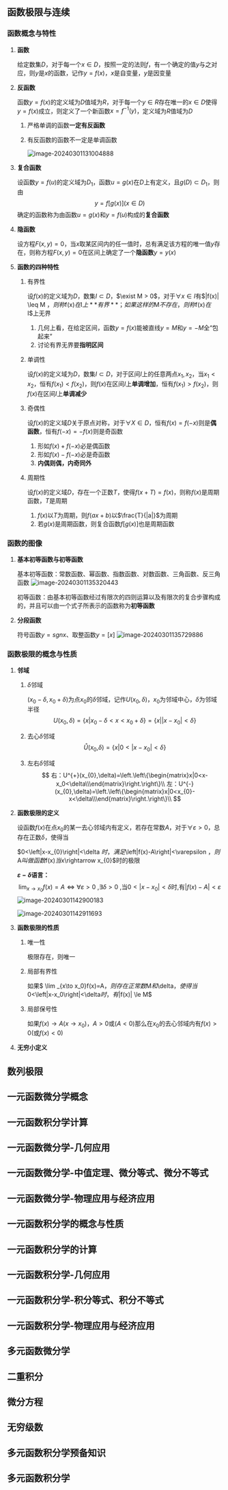 ## 函数极限与连续

### 函数概念与特性

1. **函数**

    给定数集$D$，对于每一个$x \in D$，按照一定的法则$f$，有一个确定的值$y$与之对应，则$y$是$x$的函数，记作$y = f(x)$，$x$是自变量，$y$是因变量

2. **反函数**

    函数$y=f(x)$的定义域为$D$值域为$R$，对于每一个$y\in R$存在唯一的$x \in D$使得$y=f(x)$成立，则定义了一个新函数$x=f^{-1}(y)$，定义域为$R$值域为$D$

    1. 严格单调的函数**一定有反函数**

    2. 有反函数的函数不一定是单调函数

        ![image-20240301131004888](.assets/image-20240301131004888.png)

3. **复合函数**

    设函数$y=f(u)$的定义域为$D_1$，函数$u=g(x)$在$D$上有定义，且$g(D) \subset D_1$，则由
    $$
    y=f[g(x)](x \in D)
    $$
    确定的函数称为由函数$u=g(x)$和$y=f(u)$构成的**复合函数**

4. **隐函数**

    设方程$F(x,y)=0$，当$x$取某区间内的任一值时，总有满足该方程的唯一值$y$存在，则称方程$F(x,y)=0$在区间上确定了一个**隐函数**$y=y(x)$

5. **函数的四种特性**

    1. 有界性

        设$f(x)$的定义域为$D$，数集$I \subset D$，$\exist M > 0$，对于$\forall x \in I$有$|f(x)| \leq M $，则称$f(x)$在$I$上**有界**；如果这样的$M$不存在，则称$f(x)$在$I$上无界

        1. 几何上看，在给定区间，函数$y=f(x)$能被直线$y=M$和$y=-M$全“包起来”
        2. 讨论有界无界要**指明区间**

    2. 单调性

        设$f(x)$的定义域为$D$，数集$I \subset D$，对于区间$I$上的任意两点$x_1,x_2$，当$x_1 < x_2$，恒有$f(x_1) < f(x_2)$，则$f(x)$在区间$I$上**单调增加**，恒有$f(x_1) > f(x_2)$，则$f(x)$在区间$I$上**单调减少**

    3. 奇偶性

        设$f(x)$的定义域$D$关于原点对称，对于$\forall X \in D$，恒有$f(x) = f(-x)$则是**偶函数**，恒有$f(-x) = -f(x)$则是奇函数

        1. 形如$f(x) + f(-x)$必是偶函数
        2. 形如$f(x) - f(-x)$必是奇函数
        3. **内偶则偶，内奇同外**

    4. 周期性

        设$f(x)$的定义域$D$，存在一个正数$T$，使得$f(x+T)=f(x)$，则称$f(x)$是周期函数，$T$是周期

        1. $f(x)$以$T$为周期，则$f(ax+b)$以$\frac{T}{|a|}$为周期
        2. 若$g(x)$是周期函数，则复合函数$f[g(x)]$也是周期函数

### 函数的图像

1. **基本初等函数与初等函数**

    基本初等函数：常数函数、幂函数、指数函数、对数函数、三角函数、反三角函数
    ![image-20240301135320443](.assets/image-20240301135320443.png)

    初等函数：由基本初等函数经过有限次的四则运算以及有限次的复合步骤构成的，并且可以由一个式子所表示的函数称为**初等函数**

2. **分段函数**

    符号函数$y=sgnx$、取整函数$y=[x]$
    ![image-20240301135729886](.assets/image-20240301135729886.png)




### 函数极限的概念与性质

1. **邻域**

    1. $\delta$邻域

        $(x_{0}-\delta,x_{0}+\delta)$为点$x_0$的$\delta$邻域，记作$U(x_{0},\delta)$，$x_0$为邻域中心，$\delta$为邻域半径
        $$
        U(x_{0},\delta)=\left\{\left.x\right|x_{0}-\delta<x<x_{0}+\delta\right\}=\left\{\left.x\right|\left|\left.x-x_{0}\right|<\delta\right\}\right.
        $$

    2. 去心$\delta$邻域
        $$
        \mathring{U}(x_0\text{,}\delta)=\left\{x|0<\left|x-x_0\right|<\delta\right\}
        $$

    3. 左右$\delta$邻域
        $$
        右：U^{+}(x_{0},\delta)=\left.\left\{\begin{matrix}x|0<x-x_0<\delta\\\end{matrix}\right.\right\}\\
        左：U^{-}(x_{0},\delta)=\left.\left\{\begin{matrix}x|0<x_{0}-x<\delta\\\end{matrix}\right.\right\}\\
        $$

2. **函数极限的定义**

    设函数$f(x)$在点$x_0$的某一去心邻域内有定义，若存在常数$A$，对于$\forall\varepsilon>0$，总存在正数$\delta$，使得当

    $0<\left|x-x_{0}\right|<\delta $时，满足$\left|f(x)-A\right|<\varepsilon $，则$A$叫做函数$f(x)$当$x\rightarrow x_{0}$时的极限

    **$\varepsilon-\delta$语言：**
    $$
    \lim_{x\to x_0}f\left(x\right)=A\Leftrightarrow\forall\varepsilon>0\ \text{,}\exists\delta>0\ \text{,当}0<\left|x-x_0\right|<\delta\text{时,有}\left|f\left(x\right)-A\right|<\varepsilon
    $$
    ![image-20240301142900183](.assets/image-20240301142900183.png)

    ![image-20240301142911693](.assets/image-20240301142911693.png)

3. **函数极限的性质**

    1. 唯一性

        极限存在，则唯一

    2. 局部有界性

        如果$ \lim _{x\to x_0}f(x)=A$，则存在正常数$M$和$\delta$，使得当$0<\left|x-x_0\right|<\delta$时，有$|f(x)| \le M$

    3. 局部保号性

        如果$f(x) \to A(x \to x_0)$，$A>0$或$(A<0)$那么在$x_0$的去心邻域内有$f(x) > 0$(或$f(x) < 0$)

4. **无穷小定义**




## 数列极限

## 一元函数微分学概念

## 一元函数积分学计算

## 一元函数微分学-几何应用

## 一元函数微分学-中值定理、微分等式、微分不等式

## 一元函数微分学-物理应用与经济应用

## 一元函数积分学的概念与性质

## 一元函数积分学的计算

## 一元函数积分学-几何应用

## 一元函数积分学-积分等式、积分不等式

## 一元函数积分学-物理应用与经济应用

## 多元函数微分学

## 二重积分

## 微分方程

## 无穷级数

## 多元函数积分学预备知识

## 多元函数积分学

